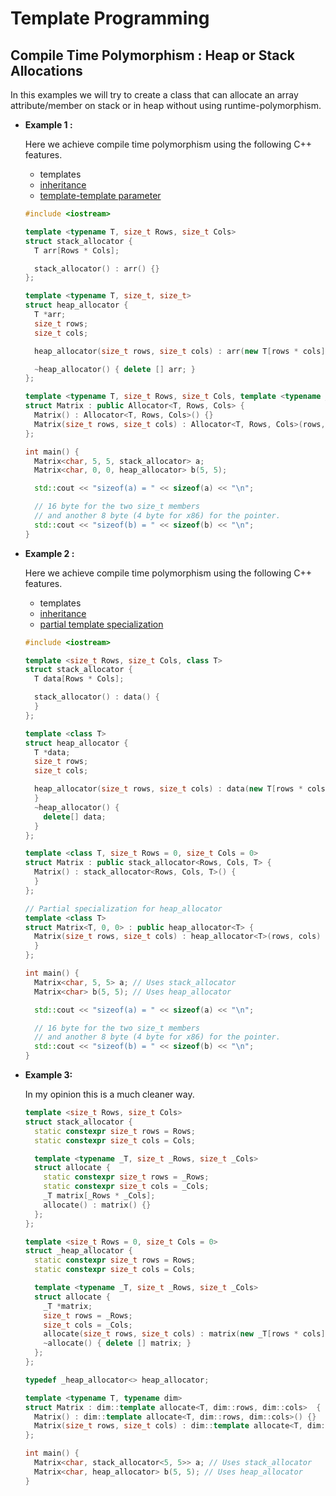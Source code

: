 # **Template Programming**

## **Compile Time Polymorphism : Heap or Stack Allocations**

In this examples we will try to create a class that can allocate an array attribute/member on stack or in heap without using runtime-polymorphism.

- **Example 1 :**

  Here we achieve compile time polymorphism using the following C++ features.

  - templates
  - [inheritance](https://en.cppreference.com/book/intro/inheritance)
  - [template-template parameter](https://en.cppreference.com/w/cpp/language/template_parameters#Template_template_parameter)

  ```c++
  #include <iostream>

  template <typename T, size_t Rows, size_t Cols>
  struct stack_allocator {
    T arr[Rows * Cols];

    stack_allocator() : arr() {}
  };

  template <typename T, size_t, size_t>
  struct heap_allocator {
    T *arr;
    size_t rows;
    size_t cols;

    heap_allocator(size_t rows, size_t cols) : arr(new T[rows * cols]), rows(rows), cols(cols) {}

    ~heap_allocator() { delete [] arr; }
  };

  template <typename T, size_t Rows, size_t Cols, template <typename _T, size_t _Rows, size_t _Cols> typename Allocator>
  struct Matrix : public Allocator<T, Rows, Cols> {
    Matrix() : Allocator<T, Rows, Cols>() {}
    Matrix(size_t rows, size_t cols) : Allocator<T, Rows, Cols>(rows, cols) {}
  };

  int main() {
    Matrix<char, 5, 5, stack_allocator> a;
    Matrix<char, 0, 0, heap_allocator> b(5, 5);

    std::cout << "sizeof(a) = " << sizeof(a) << "\n";

    // 16 byte for the two size_t members
    // and another 8 byte (4 byte for x86) for the pointer.
    std::cout << "sizeof(b) = " << sizeof(b) << "\n";
  }
  ```

- **Example 2 :**

  Here we achieve compile time polymorphism using the following C++ features.

  - templates
  - [inheritance](https://en.cppreference.com/book/intro/inheritance)
  - [partial template specialization](https://en.cppreference.com/w/cpp/language/partial_specialization)

  ```c++
  #include <iostream>

  template <size_t Rows, size_t Cols, class T>
  struct stack_allocator {
    T data[Rows * Cols];

    stack_allocator() : data() {
    }
  };

  template <class T>
  struct heap_allocator {
    T *data;
    size_t rows;
    size_t cols;

    heap_allocator(size_t rows, size_t cols) : data(new T[rows * cols]), rows(rows), cols(cols) {
    }
    ~heap_allocator() {
      delete[] data;
    }
  };

  template <class T, size_t Rows = 0, size_t Cols = 0>
  struct Matrix : public stack_allocator<Rows, Cols, T> {
    Matrix() : stack_allocator<Rows, Cols, T>() {
    }
  };

  // Partial specialization for heap_allocator
  template <class T>
  struct Matrix<T, 0, 0> : public heap_allocator<T> {
    Matrix(size_t rows, size_t cols) : heap_allocator<T>(rows, cols) {
    }
  };

  int main() {
    Matrix<char, 5, 5> a; // Uses stack_allocator
    Matrix<char> b(5, 5); // Uses heap_allocator

    std::cout << "sizeof(a) = " << sizeof(a) << "\n";

    // 16 byte for the two size_t members
    // and another 8 byte (4 byte for x86) for the pointer.
    std::cout << "sizeof(b) = " << sizeof(b) << "\n";
  }

  ```

- **Example 3:**

  In my opinion this is a much cleaner way.

  ```c++
  template <size_t Rows, size_t Cols>
  struct stack_allocator {
    static constexpr size_t rows = Rows;
    static constexpr size_t cols = Cols;

    template <typename _T, size_t _Rows, size_t _Cols>
    struct allocate {
      static constexpr size_t rows = _Rows;
      static constexpr size_t cols = _Cols;
      _T matrix[_Rows * _Cols];
      allocate() : matrix() {}
    };
  };

  template <size_t Rows = 0, size_t Cols = 0>
  struct _heap_allocator {
    static constexpr size_t rows = Rows;
    static constexpr size_t cols = Cols;

    template <typename _T, size_t _Rows, size_t _Cols>
    struct allocate {
      _T *matrix;
      size_t rows = _Rows;
      size_t cols = _Cols;
      allocate(size_t rows, size_t cols) : matrix(new _T[rows * cols]), rows(rows), cols(cols) { }
      ~allocate() { delete [] matrix; }
    };
  };

  typedef _heap_allocator<> heap_allocator;

  template <typename T, typename dim>
  struct Matrix : dim::template allocate<T, dim::rows, dim::cols>  {
    Matrix() : dim::template allocate<T, dim::rows, dim::cols>() {}
    Matrix(size_t rows, size_t cols) : dim::template allocate<T, dim::rows, dim::cols>(rows, cols) {}
  };

  int main() {
    Matrix<char, stack_allocator<5, 5>> a; // Uses stack_allocator
    Matrix<char, heap_allocator> b(5, 5); // Uses heap_allocator
  }
  ```